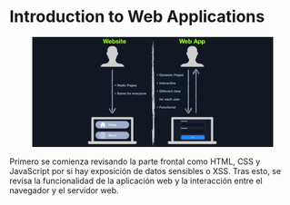 # Introduction to Web Applications

<figure><img src="../.gitbook/assets/website_vs_webapps.jpg" alt=""><figcaption></figcaption></figure>

Primero se comienza revisando la parte frontal como HTML, CSS y JavaScript por si hay exposición de datos sensibles o XSS. Tras esto, se revisa la funcionalidad de la aplicación web y la interacción entre el navegador y el servidor web.&#x20;
